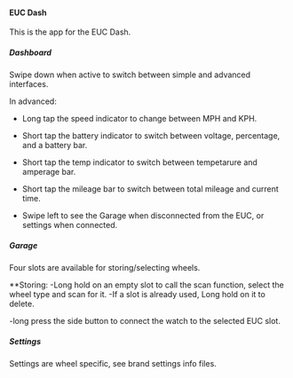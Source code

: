#### EUC Dash

This is the app for the EUC Dash.

##### Dashboard

Swipe down when active to switch between simple and advanced interfaces.

In advanced:
- Long tap the speed indicator to change between MPH and KPH.
- Short tap the battery indicator to switch between voltage, percentage, and a battery bar.
- Short tap the temp indicator to switch between tempetarure and amperage bar.
- Short tap the mileage bar to switch between total mileage and current time.


- Swipe left to see the Garage when disconnected from the EUC, or settings when connected.


##### Garage

Four slots are available for storing/selecting wheels.

**Storing:
-Long hold on an empty slot to call the scan function, select the wheel type and scan for it. 
-If a slot is already used, Long hold on it to delete.

-long press the side button to connect the watch to the selected EUC slot. 


##### Settings

Settings are wheel specific, see brand settings info files. 
